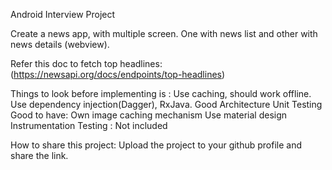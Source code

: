 Android Interview Project

Create a news app, with multiple screen. One with news list and other with news details
(webview).

Refer this doc to fetch top headlines: (https://newsapi.org/docs/endpoints/top-headlines)


Things to look before implementing is :
Use caching, should work offline.
Use dependency injection(Dagger), RxJava.
Good Architecture
Unit Testing
Good to have:
Own image caching mechanism
Use material design
Instrumentation Testing : Not included


How to share this project:
Upload the project to your github profile and share the link.
